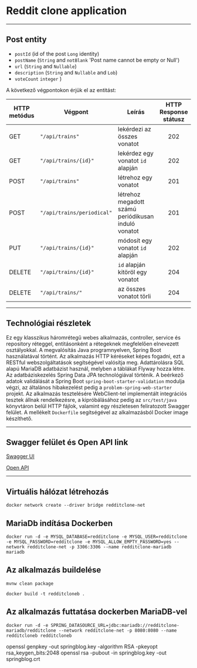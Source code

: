 # Reddit clone application

---

## Post entity

* `postId` (id of the post `Long` identity)
* `postName` (`String` and  `notBlank` 'Post name cannot be empty or Null')
* `url` (`String` and  `Nullable`)
* `description` (`String` and  `Nullable` and `Lob`)
* `voteCount` `integer` )

A következő végpontokon érjük el az entitást:

| HTTP metódus | Végpont                    | Leírás                                              |  HTTP Response státusz  |
|--------------|----------------------------|-----------------------------------------------------|:-----------------------:|
| GET          | `"/api/trains"`            | lekérdezi az összes vonatot                         |           202           |       
| GET          | `"/api/trains/{id}"`       | lekérdez egy vonatot `id` alapján                   |           202           |       
| POST         | `"/api/trains"`            | létrehoz egy vonatot                                |           201           |       
| POST         | `"/api/trains/periodical"` | létrehoz megadott számú periódikusan induló vonatot |           201           |
| PUT          | `"/api/trains/{id}"`       | módosít egy vonatot `id` alapján                    |           202           |       
| DELETE       | `"/api/trains/{id}"`       | `id` alapján kitöröl egy vonatot                    |           204           |       
| DELETE       | `"/api/trains/"`           | az összes vonatot törli                             |           204           |       

---
## Technológiai részletek

Ez egy klasszikus háromrétegű webes alkalmazás, controller, service és repository
réteggel, entitásonként a rétegeknek megfelelően elnevezett osztályokkal. A megvalósítás
Java programnyelven, Spring Boot használatával történt. Az alkalmazás HTTP kéréseket
képes fogadni, ezt a RESTful webszolgáltatások segítségével valósítja meg.
Adattárolásra SQL alapú MariaDB adatbázist használ, melyben a táblákat Flyway hozza létre.
Az adatbáziskezelés Spring Data JPA technológiával történik. A beérkező adatok validálását a
Spring Boot `spring-boot-starter-validation` modulja végzi, az általános hibakezelést pedig
a `problem-spring-web-starter` projekt.
Az alkalmazás tesztelésére WebClient-tel implementált integrációs
tesztek állnak rendelkezésre, a kipróbálásához pedig az `src/test/java` könyvtáron belül
HTTP fájlok, valamint egy részletesen feliratozott Swagger felület. A mellékelt `Dockerfile`
segítségével az alkalmazásból Docker image készíthető.

---

## Swagger felület és Open API link

[Swagger UI](http://localhost:8080/swagger-ui.html)

[Open API](http://localhost:8080/v3/api-docs)

---

## Virtuális hálózat létrehozás
`docker network create --driver bridge redditclone-net`

## MariaDb indítása Dockerben
`docker run -d -e MYSQL_DATABASE=redditclone -e MYSQL_USER=redditclone -e MYSQL_PASSWORD=redditclone -e MYSQL_ALLOW_EMPTY_PASSWORD=yes --network redditclone-net -p 3306:3306 --name redditclone-mariadb mariadb`

## Az alkalmazás buildelése
`mvnw clean package`

`docker build -t redditcloneb .` 

## Az alkalmazás futtatása dockerben MariaDB-vel
`docker run -d -e SPRING_DATASOURCE_URL=jdbc:mariadb://redditclone-mariadb/redditclone --network redditclone-net -p 8080:8080 --name redditcloneb redditcloneb`

openssl genpkey -out springblog.key -algorithm RSA -pkeyopt rsa_keygen_bits:2048
openssl rsa -pubout -in springblog.key -out springblog.crt